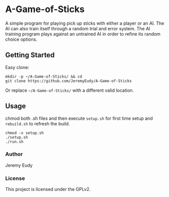 # A-Game-of-Sticks
A simple program for playing pick up sticks with either a player or an AI. The AI can also train itself through a random trial and error system. The AI training program plays against an untrained AI in order to refine its random choice options.

## Getting Started
Easy clone:
```
mkdir -p ~/A-Game-of-Sticks/ && cd
git clone https://github.com/JeremyEudy/A-Game-of-Sticks
```
Or replace ```~/A-Game-of-Sticks/``` with a different valid location.

## Usage
chmod both .sh files and then execute ```setup.sh``` for first time setup and ```rebuild.sh``` to refresh the build.
```
chmod -x setup.sh
./setup.sh
./run.sh
```
### Author
Jeremy Eudy

### License
This project is licensed under the GPLv2.
